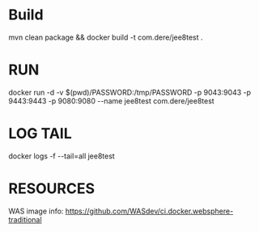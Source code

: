 # Build
mvn clean package && docker build -t com.dere/jee8test .

# RUN
docker run -d -v $(pwd)/PASSWORD:/tmp/PASSWORD -p 9043:9043 -p 9443:9443 -p 9080:9080 --name jee8test com.dere/jee8test

# LOG TAIL
docker logs -f --tail=all jee8test

# RESOURCES
WAS image info: https://github.com/WASdev/ci.docker.websphere-traditional

